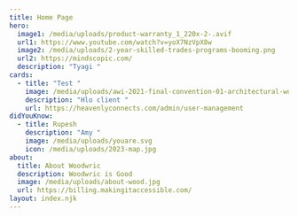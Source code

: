 ```yaml
---
title: Home Page
hero:
  image1: /media/uploads/product-warranty_1_220x-2-.avif
  url1: https://www.youtube.com/watch?v=yoX7NzVpX8w
  image2: /media/uploads/2-year-skilled-trades-programs-booming.png
  url2: https://mindscopic.com/
  description: "Tyagi "
cards:
  - title: "Test "
    image: /media/uploads/awi-2021-final-convention-01-architectural-woodwork-institute.jpg
    description: "Hlo client "
    url: https://heavenlyconnects.com/admin/user-management
didYouKnow:
  - title: Rupesh
    description: "Amy "
    image: /media/uploads/youare.svg
    icon: /media/uploads/2023-map.jpg
about:
  title: About Woodwric
  description: Woodwric is Good
  image: /media/uploads/about-wood.jpg
  url: https://billing.makingitaccessible.com/
layout: index.njk
---
```


